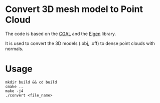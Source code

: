 # Convert 3D mesh model to Point Cloud

The code is based on the [CGAL](http://www.cgal.org/) and the [Eigen](http://eigen.tuxfamily.org/index.php?title=Main_Page) library.

It is used to convert the 3D models (.obj, .off) to dense point clouds with normals. 


# Usage

```
mkdir build && cd build
cmake ..
make -j4
./convert <file_name>
```

